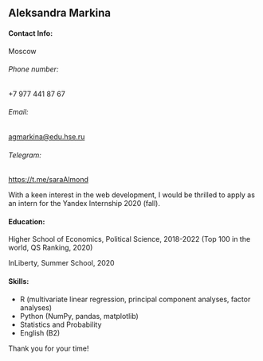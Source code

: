## Aleksandra Markina

#### Contact Info: 
Moscow
###### Phone number:
+7 977 441 87 67
###### Email: 
agmarkina@edu.hse.ru
###### Telegram:
https://t.me/saraAlmond

With a keen interest in the web development, I would be thrilled to apply as an intern for the Yandex Internship 2020 (fall). 

#### Education:
Higher School of Economics, 
Political Science, 2018-2022
(Top 100 in the world, QS Ranking, 2020)

InLiberty, Summer School, 2020

#### Skills:
* R (multivariate linear regression, principal component analyses, factor analyses)
* Python (NumPy, pandas, matplotlib)
* Statistics and Probability
* English (B2)

Thank you for your time!


